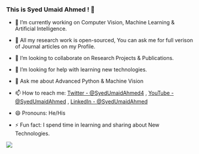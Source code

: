 ### This is Syed Umaid Ahmed ! 👋

- 🔭 I’m currently working on Computer Vision, Machine Learning & Artificial Intelligence.
- 🌱 All my research work is open-sourced, You can ask me for full verison of Journal articles on my Profile.
- 👯 I’m looking to collaborate on Research Projects & Publications.
- 🤔 I’m looking for help with learning new technologies.
- 💬 Ask me about Advanced Python & Machine Vision
- 📫 How to reach me: 
[Twitter - @SyedUmaidAhmed4](https://twitter.com/SyedUmaidAhmed4) , [YouTube - @SyedUmaidAhmed](https://www.youtube.com/channel/UCGP_OdkIWCuBdoc1EdxWsVQ) , [LinkedIn - @SyedUmaidAhmed](https://www.linkedin.com/in/syed-umaid-ahmed-370680116/)

- 😄 Pronouns: He/His
- ⚡ Fun fact: I spend time in learning and sharing about New Technologies.


<img src="https://github-readme-stats.vercel.app/api?username=SyedUmaidAhmed&&show_icons=true&title_color=ffffff&icon_color=bb2acf&text_color=daf7dc&bg_color=151515">
